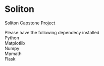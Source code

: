 # Soliton
Soliton Capstone Project

Please have the following dependecy installed  
Python  
Matplotlib  
Numpy  
Mpmath  
Flask  
 
